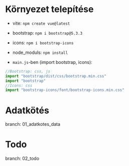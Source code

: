 # Környezet telepítése
- vite: `npm create vue@latest`
- bootstrap: `npm i bootstrap@5.3.3`
- icons: `npm i bootstrap-icons`
- node_moduls: `npm install`

- `main.js`-ben (import bootstrap, icons):
```js (main.js)
//Bootstrap: css, js
import "bootstrap/dist/css/bootstrap.min.css"
import "bootstrap"
//Icons: css
import "bootstrap-icons/font/bootstrap-icons.min.css"
```



# Adatkötés
branch: 01_adatkotes_data


# Todo
branch: 02_todo